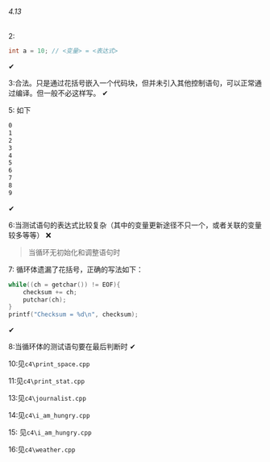 ###### 4.13 
2:
```c++
int a = 10; // <变量> = <表达式>
```
✔

3:合法。只是通过花括号嵌入一个代码块，但并未引入其他控制语句，可以正常通过编译。但一般不必这样写。
✔

5:
如下
```bash
0
1
2
3
4
5
6
7
8
9
```
✔

6:当测试语句的表达式比较复杂（其中的变量更新途径不只一个，或者关联的变量较多等等）
❌
> 当循环无初始化和调整语句时

7:
循环体遗漏了花括号，正确的写法如下：
```c++
while((ch = getchar()) != EOF){
    checksum += ch;
    putchar(ch);
}
printf("Checksum = %d\n", checksum);
```
✔

8:当循环体的测试语句要在最后判断时 ✔ 

10:见`c4\print_space.cpp` 

11:见`c4\print_stat.cpp`

13:见`c4\journalist.cpp`

14:见`c4\i_am_hungry.cpp` 

15: 见`c4\i_am_hungry.cpp` 

16:见`c4\weather.cpp`
